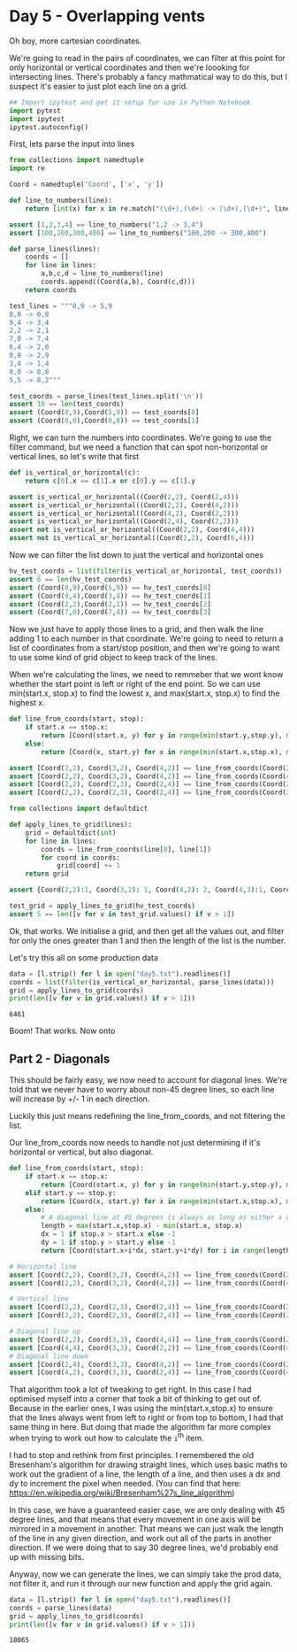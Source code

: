 # Day 5 - Overlapping vents

Oh boy, more cartesian coordinates.

We're going to read in the pairs of coordinates, we can filter at this point for only horizontal or vertical coordinates and then we're loooking for intersecting lines.  There's probably a fancy mathmatical way to do this, but I suspect it's easier to just plot each line on a grid.


```python
## Import ipytest and get it setup for use in Python Notebook
import pytest
import ipytest
ipytest.autoconfig()
```

First, lets parse the input into lines


```python
from collections import namedtuple
import re

Coord = namedtuple('Coord', ['x', 'y'])

def line_to_numbers(line):
    return [int(x) for x in re.match("(\d+),(\d+) -> (\d+),(\d+)", line).groups()]

assert [1,2,3,4] == line_to_numbers("1,2 -> 3,4")
assert [100,200,300,400] == line_to_numbers("100,200 -> 300,400")

def parse_lines(lines):
    coords = []
    for line in lines:
        a,b,c,d = line_to_numbers(line)
        coords.append((Coord(a,b), Coord(c,d)))
    return coords

test_lines = """0,9 -> 5,9
8,0 -> 0,8
9,4 -> 3,4
2,2 -> 2,1
7,0 -> 7,4
6,4 -> 2,0
0,9 -> 2,9
3,4 -> 1,4
0,0 -> 8,8
5,5 -> 8,2"""

test_coords = parse_lines(test_lines.split('\n'))
assert 10 == len(test_coords)
assert (Coord(0,9),Coord(5,9)) == test_coords[0]
assert (Coord(8,0),Coord(0,8)) == test_coords[1]
```

Right, we can turn the numbers into coordinates.  We're going to use the filter command, but we need a function that can spot non-horizontal or vertical lines, so let's write that first


```python
def is_vertical_or_horizontal(c):
    return c[0].x == c[1].x or c[0].y == c[1].y

assert is_vertical_or_horizontal((Coord(2,2), Coord(2,4)))
assert is_vertical_or_horizontal((Coord(2,2), Coord(4,2)))
assert is_vertical_or_horizontal((Coord(4,2), Coord(2,2)))
assert is_vertical_or_horizontal((Coord(2,4), Coord(2,2)))
assert not is_vertical_or_horizontal((Coord(2,2), Coord(4,4)))
assert not is_vertical_or_horizontal((Coord(2,2), Coord(6,4)))
```

Now we can filter the list down to just the vertical and horizontal ones


```python
hv_test_coords = list(filter(is_vertical_or_horizontal, test_coords))
assert 6 == len(hv_test_coords)
assert (Coord(0,9),Coord(5,9)) == hv_test_coords[0]
assert (Coord(9,4),Coord(3,4)) == hv_test_coords[1]
assert (Coord(2,2),Coord(2,1)) == hv_test_coords[2]
assert (Coord(7,0),Coord(7,4)) == hv_test_coords[3]
```

Now we just have to apply those lines to a grid, and then walk the line adding 1 to each number in that coordinate.
We're going to need to return a list of coordinates from a start/stop position, and then we're going to want to use some kind of grid object to keep track of the lines.

When we're calculating the lines, we need to remmeber that we wont know whether the start point is left or right of the end point.  So we can use min(start.x, stop.x) to find the lowest x, and max(start.x, stop.x) to find the highest x.


```python
def line_from_coords(start, stop):
    if start.x == stop.x:
        return [Coord(start.x, y) for y in range(min(start.y,stop.y), max(start.y,stop.y)+1)]
    else:
        return [Coord(x, start.y) for x in range(min(start.x,stop.x), max(start.x,stop.x)+1)]

assert [Coord(2,2), Coord(3,2), Coord(4,2)] == line_from_coords(Coord(2,2), Coord(4,2))
assert [Coord(2,2), Coord(3,2), Coord(4,2)] == line_from_coords(Coord(4,2), Coord(2,2))
assert [Coord(2,2), Coord(2,3), Coord(2,4)] == line_from_coords(Coord(2,2), Coord(2,4))
assert [Coord(2,2), Coord(2,3), Coord(2,4)] == line_from_coords(Coord(2,4), Coord(2,2))
```


```python
from collections import defaultdict

def apply_lines_to_grid(lines):
    grid = defaultdict(int)
    for line in lines:
        coords = line_from_coords(line[0], line[1])
        for coord in coords:
            grid[coord] += 1
    return grid

assert {Coord(2,2):1, Coord(3,2): 1, Coord(4,2): 2, Coord(4,3):1, Coord(4,4):1} == apply_lines_to_grid([(Coord(2,2),Coord(4,2)), (Coord(4,2),Coord(4,4))])

test_grid = apply_lines_to_grid(hv_test_coords)
assert 5 == len([v for v in test_grid.values() if v > 1])
```

Ok, that works. We initialise a grid, and then get all the values out, and filter for only the ones greater than 1 and then the length of the list is the number.

Let's try this all on some production data


```python
data = [l.strip() for l in open("day5.txt").readlines()]
coords = list(filter(is_vertical_or_horizontal, parse_lines(data)))
grid = apply_lines_to_grid(coords)
print(len([v for v in grid.values() if v > 1]))
```

    6461


Boom!  That works.  Now onto

## Part 2 - Diagonals

This should be fairly easy, we now need to account for diagonal lines.  We're told that we never have to worry about non-45 degree lines, so each line will increase by +/- 1 in each direction.

Luckily this just means redefining the line_from_coords, and not filtering the list.

Our line_from_coords now needs to handle not just determining if it's horizontal or vertical, but also diagonal.


```python
def line_from_coords(start, stop):
    if start.x == stop.x:
        return [Coord(start.x, y) for y in range(min(start.y,stop.y), max(start.y,stop.y)+1)]
    elif start.y == stop.y:
        return [Coord(x, start.y) for x in range(min(start.x,stop.x), max(start.x,stop.x)+1)]
    else:
        # A diagonal line at 45 degrees is always as long as either x or y difference (and both must be the same)
        length = max(start.x,stop.x) - min(start.x, stop.x)
        dx = 1 if stop.x > start.x else -1
        dy = 1 if stop.y > start.y else -1
        return [Coord(start.x+i*dx, start.y+i*dy) for i in range(length+1)]

# Horizontal line
assert [Coord(2,2), Coord(3,2), Coord(4,2)] == line_from_coords(Coord(2,2), Coord(4,2))
assert [Coord(2,2), Coord(3,2), Coord(4,2)] == line_from_coords(Coord(4,2), Coord(2,2))

# Vertical line
assert [Coord(2,2), Coord(2,3), Coord(2,4)] == line_from_coords(Coord(2,2), Coord(2,4))
assert [Coord(2,2), Coord(2,3), Coord(2,4)] == line_from_coords(Coord(2,4), Coord(2,2))

# Diagonal line up
assert [Coord(2,2), Coord(3,3), Coord(4,4)] == line_from_coords(Coord(2,2), Coord(4,4))
assert [Coord(4,4), Coord(3,3), Coord(2,2)] == line_from_coords(Coord(4,4), Coord(2,2))
# Diagonal line down
assert [Coord(2,4), Coord(3,3), Coord(4,2)] == line_from_coords(Coord(2,4), Coord(4,2))
assert [Coord(4,2), Coord(3,3), Coord(2,4)] == line_from_coords(Coord(4,2), Coord(2,4))
```

That algorithm took a lot of tweaking to get right.  In this case I had optimised myself into a corner that took a bit of thinking to get out of.  Because in the earlier ones, I was using the min(start.x,stop.x) to ensure that the lines always went from left to right or from top to bottom, I had that same thing in here.  But doing that made the algorithm far more complex when trying to work out how to calculate the `i`<sup>th</sup> item.

I had to stop and rethink from first principles.  I remembered the old Bresenham's algorithm for drawing straight lines, which uses basic maths to work out the gradient of a line, the length of a line, and then uses a dx and dy to increment the pixel when needed.  (You can find that here: https://en.wikipedia.org/wiki/Bresenham%27s_line_algorithm)

In this case, we have a guaranteed easier case, we are only dealing with 45 degree lines, and that means that every movement in one axis will be mirrored in a movement in another.  That means we can just walk the length of the line in any given direction, and work out all of the parts in another direction.  If we were doing that to say 30 degree lines, we'd probably end up with missing bits.

Anyway, now we can generate the lines, we can simply take the prod data, not filter it, and run it through our new function and apply the grid again.


```python
data = [l.strip() for l in open("day5.txt").readlines()]
coords = parse_lines(data)
grid = apply_lines_to_grid(coords)
print(len([v for v in grid.values() if v > 1]))
```

    18065

